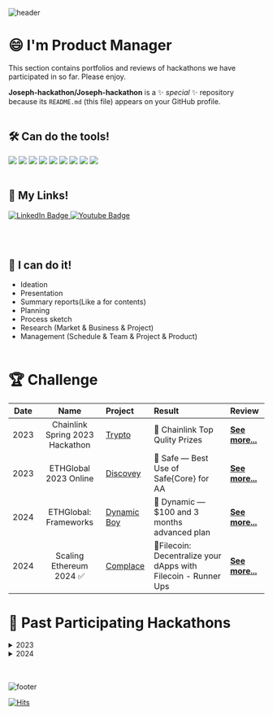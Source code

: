 ![header](https://capsule-render.vercel.app/api?type=waving&color=auto&height=300&section=header&text=Hackathon%20Review&fontSize=40&animation=fadeIn&fontAlignY=38)

# 😄 I'm Product Manager
This section contains portfolios and reviews of hackathons we have participated in so far.
Please enjoy.

**Joseph-hackathon/Joseph-hackathon** is a ✨ _special_ ✨ repository because its `README.md` (this file) appears on your GitHub profile.
<br></br>
## 🛠️ Can do the tools!
<img src="https://img.shields.io/badge/Figma-F24E1E?style=flat&logo=Figma&logoColor=white"/> <img src="https://img.shields.io/badge/Google Docs-4285F4?style=flat&logo=googledocs&logoColor=white"/> <img src="https://img.shields.io/badge/Google Sheet-34A853?style=flat&logo=googlesheets&logoColor=white"/> <img src="https://img.shields.io/badge/Google Meet-00897B?style=flat&logo=googlemeet&logoColor=white"/> <img src="https://img.shields.io/badge/Notion-ffffff?style=flat&logo=notion&logoColor=black"/> <img src="https://img.shields.io/badge/obsidian-7C3AED?style=flat&logo=obsidian&logoColor=white"/> <img src="https://img.shields.io/badge/Youtube-FF0000?style=flat&logo=youtube&logoColor=white"/> <img src="https://img.shields.io/badge/Mark down-ffffff?style=flat&logo=markdown&logoColor=black"/> <img src="https://img.shields.io/badge/Python-3776AB?style=flat&logo=python&logoColor=white"/>
<br></br>
## 📌 My Links!
<div id="badges">
  <a href="https://www.linkedin.com/in/joseph-cho-a15490261/">
    <img src="https://img.shields.io/badge/LinkedIn-blue?style=flat&logo=linkedin&logoColor=white" alt="LinkedIn Badge"/>
  </a>
  <a href="https://www.youtube.com/channel/UC00Sml4bBWzSyURSt0RZRrg">
    <img src="https://img.shields.io/badge/YouTube-FF0000?style=flat&logo=youtube&logoColor=white" alt="Youtube Badge"/>
  </a>
</div>

<br></br>
## 🚨 I can do it!
- Ideation
- Presentation
- Summary reports(Like a for contents)
- Planning
- Process sketch
- Research (Market & Business & Project)
- Management (Schedule & Team & Project & Product)
<br></br>

# 🏆 Challenge

|Date|Name|Project|Result|Review|
|:---:|:---:|:---|:---|:---|
|2023|Chainlink Spring 2023 Hackathon|[Trypto](https://devpost.com/software/not-yet-6rw8c2?ref_content=my-projects-tab&ref_feature=my_projects)|🎉 Chainlink Top Qulity Prizes|[**See more...**](https://github.com/Joseph-hackathon/hackathon/blob/main/Chainlink%20Spring%202023%20Hackathon.md)
|2023|ETHGlobal 2023 Online|[Discovey](https://ethglobal.com/showcase/discovey-tuywc)|🥉 Safe — Best Use of Safe{Core} for AA|[**See more...**](https://github.com/Joseph-hackathon/hackathon/blob/main/ETHGlobal%202023%20Online.md)
|2024|ETHGlobal: Frameworks|[Dynamic Boy](https://ethglobal.com/showcase/dynamic-boy-xpwo0)|🎉 Dynamic — $100 and 3 months advanced plan|[**See more...**](https://github.com/Joseph-hackathon/hackathon/blob/main/ETHGlobal:%20Frameworks.md)
|2024|Scaling Ethereum 2024 ✅|[Complace](https://ethglobal.com/showcase/complace-7v01t)|🏃Filecoin: Decentralize your dApps with Filecoin - Runner Ups|[**See more...**](https://github.com/Joseph-hackathon/hackathon/blob/main/Scaling%20Ethereum%202024.md)

# 📜 Past Participating Hackathons
<details>
<summary>
  2023
</summary>
<div markdown="1">

  #### Constellation: A Chainlink Hackathon ✅
> [**Re-Fresh**](https://github.com/Joseph-hackathon/hackathon/blob/main/Constellation%3A%20A%20Chainlink%20Hackathon.md) — To breathe life into a dying project

</div>
</details>

<details>
<summary>
  2024
</summary>
<div markdown="1">

#### ETHGlobal: LFGHO ✅
> [**GCLC - GHO Credit Loan Card**](https://github.com/Joseph-hackathon/hackathon/blob/main/LFGHO%20Hackathon.md) — Web3 GHO-based simple payment system and dNFT credit loan card payment system
#### ETHGlobal: Circuit Breaker ✅
> [**zk-LinkHub**](https://github.com/Joseph-hackathon/hackathon/blob/main/ETHGlobal%3A%20Circuit%20Breaker.md) — Unlock online potential with ZK email: Unique email, website, and collaboration tools for seamless digital experiences
#### ETH Seoul 2024
> [**AI Guard Snap**](https://github.com/Joseph-hackathon/hackathon/blob/main/ETH%20Seoul%202024.md) — AI Guard Snap provides wallet snap services and AI-based API services
#### Celestia's Infinite Space Bazaar Hackathon
> [**NFT.info**](https://github.com/Joseph-hackathon/hackathon/blob/main/Celestia's%20Infinite%20Space%20Bazaar%20Hackathon%20.md) — Not only recorded on the blockchain using Celestia DA, but is also designed so that there is no need to build a separate CDN service.
#### Story Protocol v1.0 Buildathon
> [**Story Pods**](https://github.com/Joseph-hackathon/hackathon/blob/main/Story%20Protocol%20v1.0%20Buildathon.md) — Own your podcasts! Attest your episodes with Story Protocol and enjoy royalty from your creation. Let your users support your content.

</div>
</details>
<br></br>

![footer](https://capsule-render.vercel.app/api?type=waving&color=auto&height=90&section=footer)

[![Hits](https://hits.seeyoufarm.com/api/count/incr/badge.svg?url=https%3A%2F%2Fgithub.com%2Fjoesph-hackathon%2Fhit-counter&count_bg=%23D76FEF&title_bg=%23555555&icon=&icon_color=%23E7E7E7&title=hits&edge_flat=false)](https://hits.seeyoufarm.com)
